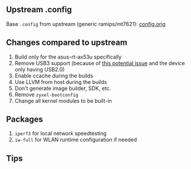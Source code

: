 ## Upstream .config

Base `.config` from upstream (generic ramips/mt7621): [config.orig](https://downloads.openwrt.org/releases/${OPENWRT_VERSION}/targets/ramips/mt7621/config.buildinfo)

## Changes compared to upstream

1. Build only for the asus-rt-ax53u specifically
2. Remove USB3 support (because of [this potential issue](https://openwrt.org/docs/guide-user/network/wifi/usb3.0-wifi-issues) and the device only having USB2.0)
3. Enable ccache during the builds
4. Use LLVM from host during the builds
5. Don't generate image builder, SDK, etc.
6. Remove `zyxel-bootconfig`
7. Change all kernel modules to be built-in

## Packages

1. `iperf3` for local network speedtesting
2. `iw-full` for WLAN runtime configuration if needed

## Tips

